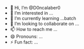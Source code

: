 - 👋 Hi, I’m @D0ncalaber0
- 👀 I’m interested in ...
- 🌱 I’m currently learning ...batch
- 💞️ I’m looking to collaborate on ...
- 📫 How to reach me ...
- 😄 Pronouns: ...
- ⚡ Fun fact: ...

<!---
D0ncalaber0/D0ncalaber0 is a ✨ special ✨ repository because its `README.md` (this file) appears on your GitHub profile.
You can click the Preview link to take a look at your changes.
--->

